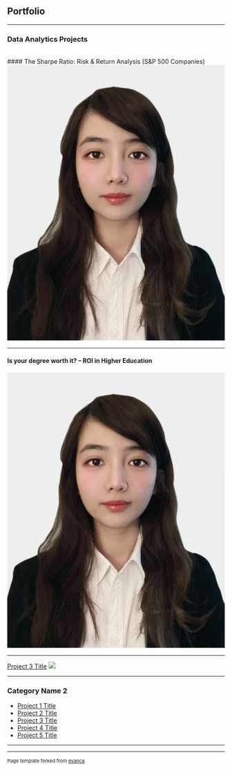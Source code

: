 ## Portfolio

---

### Data Analytics Projects
<br>
#### The Sharpe Ratio: Risk & Return Analysis (S&P 500 Companies)
<br>
<img src="images/anh the.JPG?raw=true"/>

---
#### Is your degree worth it? – ROI in Higher Education 
<img src="images/anh the.png?raw=true"/>

---
[Project 3 Title](http://example.com/)
<img src="images/dummy_thumbnail.jpg?raw=true"/>

---

### Category Name 2

- [Project 1 Title](http://example.com/)
- [Project 2 Title](http://example.com/)
- [Project 3 Title](http://example.com/)
- [Project 4 Title](http://example.com/)
- [Project 5 Title](http://example.com/)

---




---
<p style="font-size:11px">Page template forked from <a href="https://github.com/evanca/quick-portfolio">evanca</a></p>
<!-- Remove above link if you don't want to attibute -->
